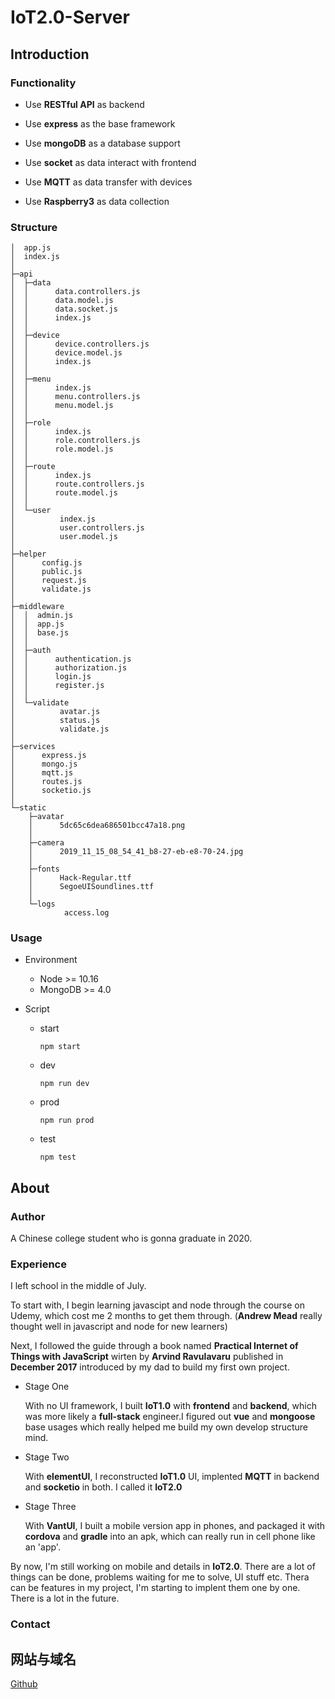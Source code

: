 IoT2.0-Server 
===========================



## Introduction

### Functionality

- Use **RESTful API** as backend

- Use **express** as the base framework

- Use **mongoDB** as a database support

- Use **socket** as data interact with frontend

- Use **MQTT** as data transfer with devices

- Use **Raspberry3** as data collection

### Structure

```
│  app.js
│  index.js
│
├─api
│  ├─data
│  │      data.controllers.js
│  │      data.model.js
│  │      data.socket.js
│  │      index.js
│  │
│  ├─device
│  │      device.controllers.js
│  │      device.model.js
│  │      index.js
│  │
│  ├─menu
│  │      index.js
│  │      menu.controllers.js
│  │      menu.model.js
│  │
│  ├─role
│  │      index.js
│  │      role.controllers.js
│  │      role.model.js
│  │
│  ├─route
│  │      index.js
│  │      route.controllers.js
│  │      route.model.js
│  │
│  └─user
│          index.js
│          user.controllers.js
│          user.model.js
│
├─helper
│      config.js
│      public.js
│      request.js
│      validate.js
│
├─middleware
│  │  admin.js
│  │  app.js
│  │  base.js
│  │
│  ├─auth
│  │      authentication.js
│  │      authorization.js
│  │      login.js
│  │      register.js
│  │
│  └─validate
│          avatar.js
│          status.js
│          validate.js
│
├─services
│      express.js
│      mongo.js
│      mqtt.js
│      routes.js
│      socketio.js
│
└─static
    ├─avatar
    │      5dc65c6dea686501bcc47a18.png
    │
    ├─camera
    │      2019_11_15_08_54_41_b8-27-eb-e8-70-24.jpg
    │
    ├─fonts
    │      Hack-Regular.ttf
    │      SegoeUISoundlines.ttf
    │
    └─logs
            access.log
```

### Usage

- Environment 
  - Node >= 10.16
  - MongoDB >= 4.0
  
- Script
  - start
    ```
    npm start
    ```
  - dev
    ```
    npm run dev
    ```
  - prod
    ```
    npm run prod
    ```
  - test
    ```
    npm test
    ```

## About

### Author

A Chinese college student who is gonna graduate in 2020.

### Experience

I left school in the middle of July.

To start with, I begin learning javascipt and node through the course on Udemy, which cost me 2 months to get them through. (**Andrew Mead** really thought well in javascript and node for new learners)

Next, I followed the guide through a book named **Practical Internet of Things with JavaScript** wirten by **Arvind Ravulavaru** published in **December 2017**
introduced by my dad to build my first own project.

- Stage One
  
  With no UI framework, I built **IoT1.0** with **frontend** and **backend**, which was more likely a **full-stack** engineer.I figured out **vue** and **mongoose** base usages which really helped me build my own develop structure mind.

- Stage Two

  With **elementUI**, I reconstructed **IoT1.0** UI, implented **MQTT** in backend and **socketio** in both. I called it **IoT2.0**

- Stage Three

  With **VantUI**, I built a mobile version app in phones, and packaged it with **cordova** and **gradle** into an apk, which can really run in cell phone like an 'app'.

By now, I'm still working on mobile and details in **IoT2.0**. There are a lot of things can be done, problems waiting for me to solve, UI stuff etc. Thera can be features in my project, I'm starting to implent them one by one. There is a lot in the future.

### Contact

<h2 id="yuMing">网站与域名</h2>

[Github](https://github.com/Zhaocl1997)